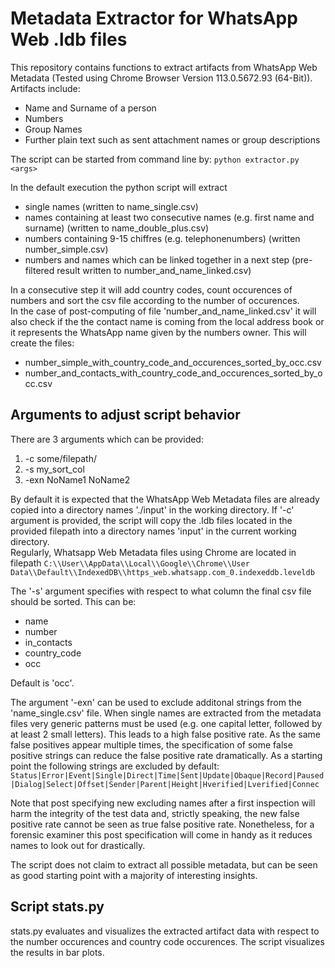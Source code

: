# Metadata Extractor for WhatsApp Web .ldb files
This repository contains functions to extract artifacts from WhatsApp Web Metadata (Tested using Chrome Browser Version 113.0.5672.93 (64-Bit)).  
Artifacts include:
- Name and Surname of a person
- Numbers
- Group Names
- Further plain text such as sent attachment names or group descriptions

The script can be started from command line by:
```python extractor.py <args>```

In the default execution the python script will extract
- single names (written to name_single.csv)
- names containing at least two consecutive names (e.g. first name and surname) (written to name_double_plus.csv)
- numbers containing 9-15 chiffres (e.g. telephonenumbers) (written number_simple.csv)
- numbers and names which can be linked together in a next step (pre-filtered result written to number_and_name_linked.csv)

In a consecutive step it will add country codes, count occurences of numbers and sort the csv file according to the number of occurences.  
In the case of post-computing of file 'number_and_name_linked.csv' it will also check if the the contact name is coming from the local address book or it represents the WhatsApp name given by the numbers owner.
This will create the files:
- number_simple_with_country_code_and_occurences_sorted_by_occ.csv
- number_and_contacts_with_country_code_and_occurences_sorted_by_occ.csv

## Arguments to adjust script behavior
There are 3 arguments which can be provided:
1. -c some/filepath/
2. -s my_sort_col
3. -exn NoName1 NoName2 

By default it is expected that the WhatsApp Web Metadata files are already copied into a directory names './input' in the working directory. If '-c' argument is provided, the script will copy the .ldb files located in the provided filepath into a directory names 'input' in the current working directory.  
Regularly, Whatsapp Web Metadata files using Chrome are located in filepath ```C:\\User\\AppData\\Local\\Google\\Chrome\\User Data\\Default\\IndexedDB\\https_web.whatsapp.com_0.indexeddb.leveldb```

The '-s' argument specifies with respect to what column the final csv file should be sorted. This can be:
- name
- number
- in_contacts
- country_code
- occ

Default is 'occ'.

The argument '-exn' can be used to exclude additonal strings from the 'name_single.csv' file. When single names are extracted from the metadata files very generic patterns must be used (e.g. one capital letter, followed by at least 2 small letters). This leads to a high false positive rate. As the same false positives appear multiple times, the specification of some false positive strings can reduce the false positive rate dramatically. As a starting point the following strings are excluded by default:  
```Status|Error|Event|Single|Direct|Time|Sent|Update|Obaque|Record|Paused|Dialog|Select|Offset|Sender|Parent|Height|Hverified|Lverified|Connec```

Note that post specifying new excluding names after a first inspection will harm the integrity of the test data and, strictly speaking, the new false positive rate cannot be seen as true false positive rate. Nonetheless, for a forensic examiner this post specification will come in handy as it reduces names to look out for drastically.

The script does not claim to extract all possible metadata, but can be seen as good starting point with a majority of interesting insights.

## Script stats.py
stats.py evaluates and visualizes the extracted artifact data with respect to the number occurences and country code occurences. The script visualizes the results in bar plots.